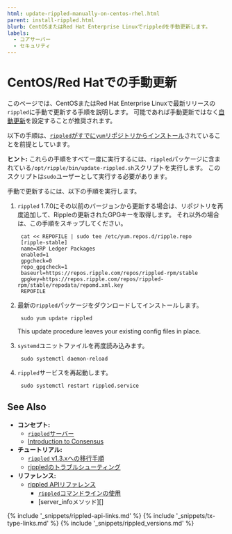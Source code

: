 ```yaml
---
html: update-rippled-manually-on-centos-rhel.html
parent: install-rippled.html
blurb: CentOSまたはRed Hat Enterprise Linuxでrippledを手動更新します。
labels:
  - コアサーバー
  - セキュリティ
---
```


# CentOS/Red Hatでの手動更新

このページでは、CentOSまたはRed Hat Enterprise Linuxで最新リリースの`rippled`に手動で更新する手順を説明します。 可能であれば手動更新ではなく[自動更新](update-rippled-automatically-on-linux.html)を設定することが推奨されます。

以下の手順は、[`rippled`がすでに`yum`リポジトリからインストール](install-rippled-on-centos-rhel-with-yum.html)されていることを前提としています。

**ヒント:** これらの手順をすべて一度に実行するには、`rippled`パッケージに含まれている`/opt/ripple/bin/update-rippled.sh`スクリプトを実行します。 このスクリプトは`sudo`ユーザーとして実行する必要があります。

手動で更新するには、以下の手順を実行します。

1. `rippled` 1.7.0にその以前のバージョンから更新する場合は、リポジトリを再度追加して、Rippleの更新されたGPGキーを取得します。 それ以外の場合は、この手順をスキップしてください。
   
        cat << REPOFILE | sudo tee /etc/yum.repos.d/ripple.repo
        [ripple-stable]
        name=XRP Ledger Packages
        enabled=1
        gpgcheck=0
        repo_gpgcheck=1
        baseurl=https://repos.ripple.com/repos/rippled-rpm/stable
        gpgkey=https://repos.ripple.com/repos/rippled-rpm/stable/repodata/repomd.xml.key
        REPOFILE

1. 最新の`rippled`パッケージをダウンロードしてインストールします。
   
        sudo yum update rippled

    This update procedure leaves your existing config files in place.

2. `systemd`ユニットファイルを再度読み込みます。
   
        sudo systemctl daemon-reload

3. `rippled`サービスを再起動します。
   
        sudo systemctl restart rippled.service


## See Also

- **コンセプト:**
    - [`rippled`サーバー](xrpl-servers.html)
    - [Introduction to Consensus](intro-to-consensus.html)
- **チュートリアル:**
    - [`rippled` v1.3.xへの移行手順](rippled-1-3-migration-instructions.html) <!-- Note: remove when versions older than v1.3 are basically extinct -->
    - [rippledのトラブルシューティング](troubleshoot-the-rippled-server.html)
- **リファレンス:**
    - [rippled APIリファレンス](http-websocket-apis.html)
        - [`rippled`コマンドラインの使用](commandline-usage.html)
        - \[server_infoメソッド\]\[\]


<!--{# common link defs #}-->
{% include '_snippets/rippled-api-links.md' %}
{% include '_snippets/tx-type-links.md' %}
{% include '_snippets/rippled_versions.md' %}
